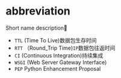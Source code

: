 # abbreviation

Short name description:kiss:

- `TTL` (Time To Live)数据包生存时间
- `RTT` （Round_Trip Time)`IP`数据包往返时间
- `CI` (Continuous Integration)持续集成
- `WSGI` (Web Server Gateway Interface)
- `PEP` Python Enhancement Proposal
